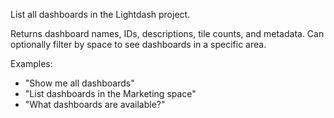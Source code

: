 List all dashboards in the Lightdash project.

Returns dashboard names, IDs, descriptions, tile counts, and metadata.
Can optionally filter by space to see dashboards in a specific area.

Examples:
- "Show me all dashboards"
- "List dashboards in the Marketing space"
- "What dashboards are available?"